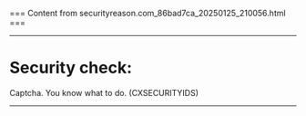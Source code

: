 === Content from securityreason.com_86bad7ca_20250125_210056.html ===


---

# Security check:

Captcha. You know what to do. (CXSECURITYIDS)

---


